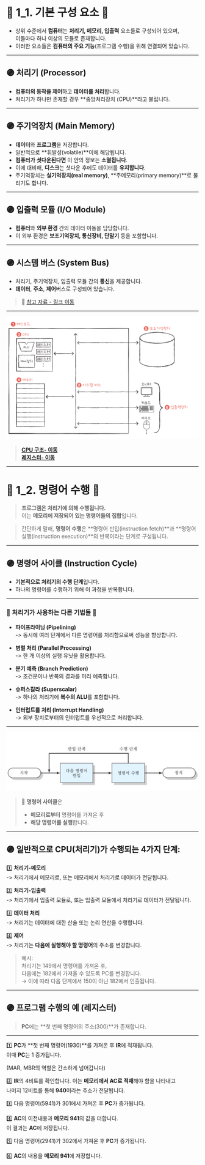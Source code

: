 # 🔹 1_1. 기본 구성 요소 🔹

- 상위 수준에서 **컴퓨터**는 **처리기, 메모리, 입출력** 요소들로 구성되어 있으며,  
  이들마다 하나 이상의 모듈로 존재합니다.
- 이러한 요소들은 **컴퓨터의 주요 기능**(프로그램 수행)을 위해 연결되어 있습니다.

---

## 🟣 처리기 (Processor)

- **컴퓨터의 동작을 제어**하고 **데이터를 처리**합니다.
- 처리기가 하나만 존재할 경우 **중앙처리장치 (CPU)**라고 불립니다.

---

## 🟣 주기억장치 (Main Memory)

- **데이터**와 **프로그램**을 저장합니다.
- 일반적으로 **휘발성(volatile)**이에 해당됩니다.
- **컴퓨터가 셧다운된다면** 이 안의 정보는 **소멸됩니다**.
- 이에 대비해, **디스크**는 셧다운 후에도 데이터를 **유지합니다**.
- 주기억장치는 **실기억장치(real memory)**, **주메모리(primary memory)**로 불리기도 합니다.

---

## 🟣 입출력 모듈 (I/O Module)

- **컴퓨터**와 **외부 환경** 간의 데이터 이동을 담당합니다.
- 이 외부 환경은 **보조기억장치, 통신장비, 단말기** 등을 포함합니다.

---

## 🟣 시스템 버스 (System Bus)

- 처리기, 주기억장치, 입출력 모듈 간의 **통신**을 제공합니다.
- **데이터**, **주소**, **제어**버스로 구성되어 있습니다.

> 🔹 [참고 자료 - 링크 이동](https://dheldh77.tistory.com/entry/%EC%BB%B4%ED%93%A8%ED%84%B0%EA%B5%AC%EC%A1%B0-%EC%8B%9C%EC%8A%A4%ED%85%9C-%EB%B2%84%EC%8A%A4System-bus)

---

![컴퓨터 기본 구성 요소](../images/image1.png)

> [**CPU 구조- 이동**](../cpu/cpu_componant..md)   
> [**레지스터- 이동**](../cpu/register_1.md)


---

# 🔹 1_2. 명령어 수행 🔹

> **프로그램은 처리기에 의해 수행됩니다.**  
> 이는 **메모리에 저장되어 있는 명령어들의 집합**입니다.

> 간단하게 말해, **명령어 수행**은 **명령어 반입(instruction fetch)**과 **명령어 실행(instruction execution)**의 반복이라는 단계로 구성됩니다.

---

## 🟣 명령어 사이클 (Instruction Cycle)

- **기본적으로 처리기의 수행 단계**입니다.
- 하나의 명령어를 수행하기 위해 이 과정을 반복합니다.

---

### 🔹 처리기가 사용하는 다른 기법들 🔹

- **파이프라이닝 (Pipelining)**  
  -> 동시에 여러 단계에서 다른 명령어를 처리함으로써 성능을 향상합니다.

- **병렬 처리 (Parallel Processing)**  
  -> 한 개 이상의 실행 유닛을 활용합니다.

- **분기 예측 (Branch Prediction)**  
  -> 조건문이나 반복의 결과를 미리 예측합니다.

- **슈퍼스칼라 (Superscalar)**  
  -> 하나의 처리기에 **복수의 ALU**를 포함합니다.

- **인터럽트를 처리 (Interrupt Handling)**  
  -> 외부 장치로부터의 인터럽트를 우선적으로 처리합니다.

---

![명령어 사이클](../images/image2.png)

> 🔹 **명령어 사이클**은
> - **메모리로부터** 명령어를 가져온 후
> - **해당 명령어를 실행**합니다.

---

## 🟣 일반적으로 CPU(처리기)가 수행되는 4가지 단계:

1️⃣ **처리기-메모리**  
-> 처리기에서 메모리로, 또는 메모리에서 처리기로 데이터가 전달됩니다.

2️⃣ **처리기-입출력**  
-> 처리기에서 입출력 모듈로, 또는 입출력 모듈에서 처리기로 데이터가 전달됩니다.

3️⃣ **데이터 처리**  
-> 처리기는 데이터에 대한 산술 또는 논리 연산을 수행합니다.

4️⃣ **제어**  
-> 처리기는 **다음에 실행해야 할 명령어**의 주소를 변경합니다.

> 예시:  
>  처리기는 149에서 명령어를 가져온 후,  
>  다음에는 182에서 가져올 수 있도록 PC를 변경합니다.  
>  → 이에 따라 다음 단계에서 150이 아닌 182에서 인출됩니다.

---

## 🟣 프로그램 수행의 예 (레지스터)

> **PC**에는 **첫 번째 명령어의 주소(300)**가 존재합니다.

---

1️⃣ **PC**가 **첫 번째 명령어(1930)**를 가져온 후 **IR**에 적재됩니다.  
이때 **PC**는 1 증가됩니다.

(MAR, MBR의 역할은 간소하게 넘어갑니다)

2️⃣ **IR**의 4비트를 확인합니다. 이는 **메모리에서 AC로 적재**해야 함을 나타내고  
나머지 12비트를 통해 **940**이라는 주소가 전달됩니다.

3️⃣ 다음 명령어(5941)가 301에서 가져온 후 **PC**가 증가됩니다.

4️⃣ **AC**의 이전내용과 **메모리 941**의 값을 더합니다.  
이 결과는 **AC**에 저장됩니다.

5️⃣ 다음 명령어(2941)가 302에서 가져온 후 **PC**가 증가됩니다.

6️⃣ **AC**의 내용을 **메모리 941**에 저장합니다.


